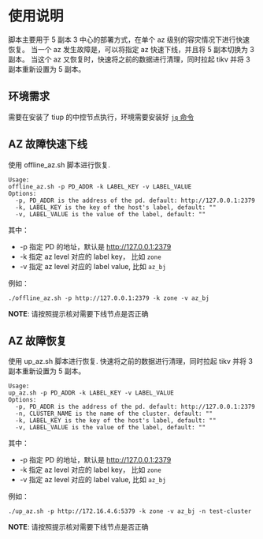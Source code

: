 # 使用说明

脚本主要用于 5 副本 3 中心的部署方式，在单个 az 级别的容灾情况下进行快速恢复。
当一个 az 发生故障是，可以将指定 az 快速下线，并且将 5 副本切换为 3 副本。
当这个 az 又恢复时，快速将之前的数据进行清理，同时拉起 tikv 并将 3 副本重新设置为 5 副本。

## 环境需求

需要在安装了 tiup 的中控节点执行，环境需要安装好 [`jq` 命令](https://stedolan.github.io/jq/download/)
## AZ 故障快速下线

使用 offline_az.sh 脚本进行恢复.

```
Usage:
offline_az.sh -p PD_ADDR -k LABEL_KEY -v LABEL_VALUE
Options:
  -p, PD_ADDR is the address of the pd. default: http://127.0.0.1:2379
  -k, LABEL_KEY is the key of the host's label, default: ""
  -v, LABEL_VALUE is the value of the label, default: ""
```
其中：
  - -p 指定 PD 的地址，默认是 http://127.0.0.1:2379
  - -k 指定 az level 对应的 label key， 比如 `zone`
  - -v 指定 az level 对应的 label value, 比如 `az_bj`

例如：
```
./offline_az.sh -p http://127.0.0.1:2379 -k zone -v az_bj
```

**NOTE**: 请按照提示核对需要下线节点是否正确


## AZ 故障恢复

使用 up_az.sh 脚本进行恢复. 快速将之前的数据进行清理，同时拉起 tikv 并将 3 副本重新设置为 5 副本。

```
Usage:
up_az.sh -p PD_ADDR -k LABEL_KEY -v LABEL_VALUE
Options:
  -p, PD_ADDR is the address of the pd. default: http://127.0.0.1:2379
  -n, CLUSTER_NAME is the name of the cluster. default: ""
  -k, LABEL_KEY is the key of the host's label, default: ""
  -v, LABEL_VALUE is the value of the label, default: ""
```
其中：
  - -p 指定 PD 的地址，默认是 http://127.0.0.1:2379
  - -k 指定 az level 对应的 label key， 比如 `zone`
  - -v 指定 az level 对应的 label value, 比如 `az_bj`

例如：
```
./up_az.sh -p http://172.16.4.6:5379 -k zone -v az_bj -n test-cluster
```

**NOTE**: 请按照提示核对需要下线节点是否正确
